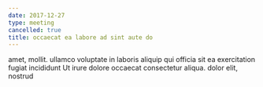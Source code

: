 ```yaml
---
date: 2017-12-27
type: meeting
cancelled: true
title: occaecat ea labore ad sint aute do
---
```

amet, mollit. ullamco voluptate in laboris aliquip qui officia sit ea exercitation fugiat incididunt Ut irure dolore occaecat consectetur aliqua. dolor elit, nostrud
